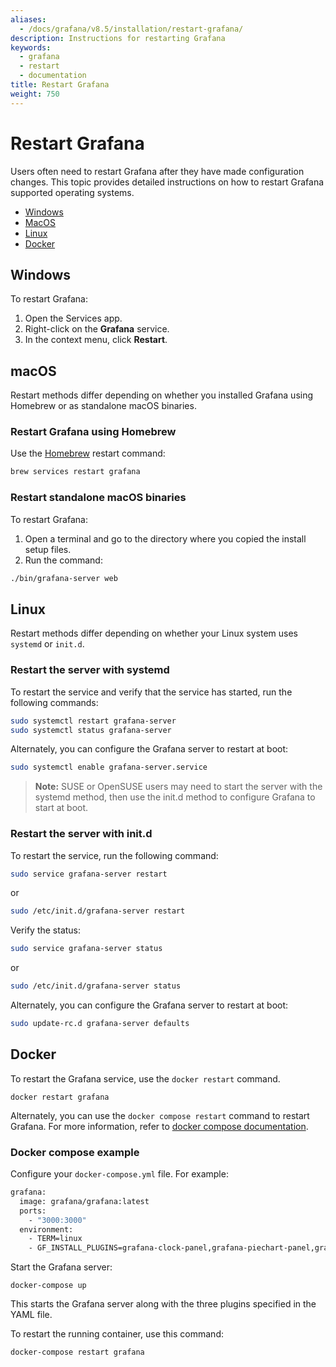 ```yaml
---
aliases:
  - /docs/grafana/v8.5/installation/restart-grafana/
description: Instructions for restarting Grafana
keywords:
  - grafana
  - restart
  - documentation
title: Restart Grafana
weight: 750
---
```


# Restart Grafana

Users often need to restart Grafana after they have made configuration changes. This topic provides detailed instructions on how to restart Grafana supported operating systems.

- [Windows](#windows)
- [MacOS](#macos)
- [Linux](#linux)
- [Docker](#docker)

## Windows

To restart Grafana:

1. Open the Services app.
1. Right-click on the **Grafana** service.
1. In the context menu, click **Restart**.

## macOS

Restart methods differ depending on whether you installed Grafana using Homebrew or as standalone macOS binaries.

### Restart Grafana using Homebrew

Use the [Homebrew](http://brew.sh/) restart command:

```bash
brew services restart grafana
```

### Restart standalone macOS binaries

To restart Grafana:

1. Open a terminal and go to the directory where you copied the install setup files.
1. Run the command:

```bash
./bin/grafana-server web
```

## Linux

Restart methods differ depending on whether your Linux system uses `systemd` or `init.d`.

### Restart the server with systemd

To restart the service and verify that the service has started, run the following commands:

```bash
sudo systemctl restart grafana-server
sudo systemctl status grafana-server
```

Alternately, you can configure the Grafana server to restart at boot:

```bash
sudo systemctl enable grafana-server.service
```

> **Note:** SUSE or OpenSUSE users may need to start the server with the systemd method, then use the init.d method to configure Grafana to start at boot.

### Restart the server with init.d

To restart the service, run the following command:

```bash
sudo service grafana-server restart
```

or

```bash
sudo /etc/init.d/grafana-server restart
```

Verify the status:

```bash
sudo service grafana-server status
```

or

```bash
sudo /etc/init.d/grafana-server status
```

Alternately, you can configure the Grafana server to restart at boot:

```bash
sudo update-rc.d grafana-server defaults
```

## Docker

To restart the Grafana service, use the `docker restart` command.

`docker restart grafana`

Alternately, you can use the `docker compose restart` command to restart Grafana. For more information, refer to [docker compose documentation](https://docs.docker.com/compose/).

### Docker compose example

Configure your `docker-compose.yml` file. For example:

```bash
grafana:
  image: grafana/grafana:latest
  ports:
    - "3000:3000"
  environment:
    - TERM=linux
    - GF_INSTALL_PLUGINS=grafana-clock-panel,grafana-piechart-panel,grafana-polystat-panel
```

Start the Grafana server:

`docker-compose up`

This starts the Grafana server along with the three plugins specified in the YAML file.

To restart the running container, use this command:

`docker-compose restart grafana`
